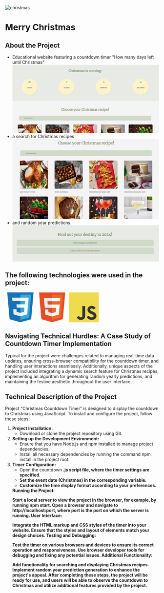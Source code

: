 <img src="https://media.giphy.com/media/n90RQYMZFzqbm/giphy.gif?cid=790b7611f4i8a4ucfz5crcddf3v9n3acqkb0zj331mq1y1hz&ep=v1_gifs_search&rid=giphy.gif&ct=g" width="200" alt="christmas"/>
<h1 text="center">Merry Christmas</h1>

<h2>About the Project</h2>
<ul>
<div>
    <li>Educational website featuring a countdown timer "How many days left until Christmas"</li>
    <img src="/Screen_Shots/One.png" alt="timer">
</div>
<div>
    <li>a search for Christmas recipes</li>
    <img src="/Screen_Shots/two.png" alt="recipes">
</div>
<div>
    <li>and random year predictions.</li>
    <img src="/Screen_Shots/Three.png" alt="predictions">
</div>
</ul>
<h2>The following technologies were used in the project:</h2>
<div >
<img src="/logo_front/css3-original.svg" width="100">
<img src="/logo_front/html5-original.svg" width="100">
<img src="/logo_front/javascript-original.svg" width="100">
</div>
<h2>Navigating Technical Hurdles: A Case Study of Countdown Timer Implementation</h2>
<p>
Typical for the project were challenges related to managing real-time data updates, ensuring cross-browser compatibility for the countdown timer, and handling user interactions seamlessly. Additionally, unique aspects of the project included integrating a dynamic search feature for Christmas recipes, implementing an algorithm for generating random yearly predictions, and maintaining the festive aesthetic throughout the user interface.</p>

<h2>Technical Description of the Project</h2>

<p>Project "Christmas Countdown Timer" is designed to display the countdown to Christmas using JavaScript. To install and configure the project, follow these steps:
<ol>
<li><strong>Project Installation:</strong>
    <ul>
       <li>Download or clone the project repository using Git.</li>
    </ul>
</li>
<li> <strong>Setting up the Development Environment:</strong>
    <ul>
       <li>Ensure that you have Node.js and npm installed to manage project dependencies.</li>
       <li>Install all necessary dependencies by running the command npm install in the project root.</li>
    </ul>
</li>
<li> <strong>Timer Configuration:</strong>
    <ul>
       <li>Open the countdown <b>.js script file, where the timer settings are specified.</li>
       <li>Set the event date (Christmas) in the corresponding variable.</li>
       <li>Customize the time display format according to your preferences.</li>
    </ul>
</li>
Running the Project:

Start a local server to view the project in the browser, for example, by running npm start.
Open a browser and navigate to http://localhost:port, where port is the port on which the server is running.
User Interface:

Integrate the HTML markup and CSS styles of the timer into your website.
Ensure that the styles and layout of elements match your design choices.
Testing and Debugging:

Test the timer on various browsers and devices to ensure its correct operation and responsiveness.
Use browser developer tools for debugging and fixing any potential issues.
Additional Functionality:

Add functionality for searching and displaying Christmas recipes.
Implement random year prediction generation to enhance the project's appeal.
After completing these steps, the project will be ready for use, and users will be able to observe the countdown to Christmas and utilize additional features provided by the project.</p>
